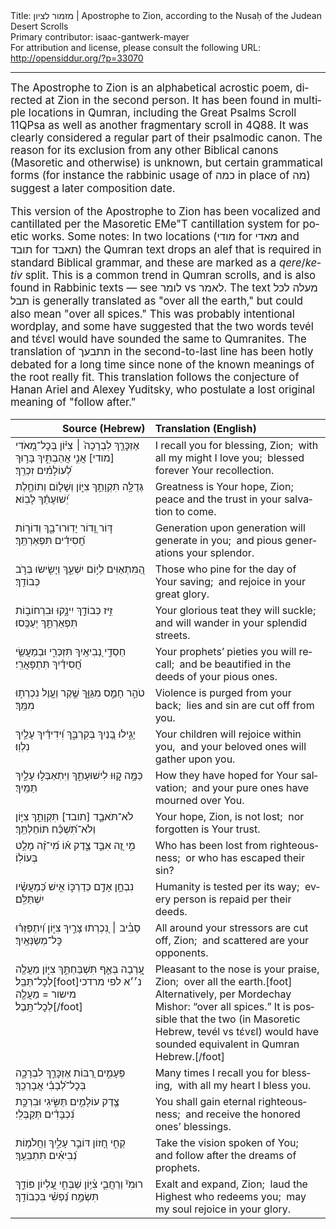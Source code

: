 <html>
<head></head>
<body>
Title: מזמור לציון | Apostrophe to Zion, according to the Nusaḥ of the Judean Desert Scrolls<br />
Primary contributor: isaac-gantwerk-mayer<br />
For attribution and license, please consult the following URL: <a href="http://opensiddur.org/?p=33070">http://opensiddur.org/?p=33070</a>
<p />
<hr />

<div class="english" lang="en" style="font-size: 1.2em;">
The Apostrophe to Zion is an alphabetical acrostic poem, directed at Zion in the second person. It has been found in multiple locations in Qumran, including the Great Psalms Scroll 11QPsa as well as another fragmentary scroll in 4Q88. It was clearly considered a regular part of their psalmodic canon. The reason for its exclusion from any other Biblical canons (Masoretic and otherwise) is unknown, but certain grammatical forms (for instance the rabbinic usage of כמה in place of מה) suggest a later composition date. 

This version of the Apostrophe to Zion has been vocalized and cantillated per the Masoretic EMe"T cantillation system for poetic works. Some notes: In two locations (מודי for מאדי and תובד for תאבד) the Qumran text drops an alef that is required in standard Biblical grammar, and these are marked as a <em>qere</em>/<em>ketiv</em> split. This is a common trend in Qumran scrolls, and is also found in Rabbinic texts — see לומר vs לאמר. The text מעלה לכל תבל is generally translated as "over all the earth," but could also mean "over all spices." This was probably intentional wordplay, and some have suggested that the two words tevél and tɛ́vɛl would have sounded the same to Qumranites. The translation of תתבעך in the second-to-last line has been hotly debated for a long time since none of the known meanings of the root really fit. This translation follows the conjecture of Hanan Ariel and Alexey Yuditsky, who postulate a lost original meaning of "follow after."
</div>

<table style="margin-left: auto;margin-right: auto;" class="draggable">
<thead><tr><th id="x" style="text-align: right;">Source (Hebrew)</th><th style="text-align: left;">Translation (English)</th></tr></thead>
<tbody>
<tr><td style="vertical-align:top;">
<div class="liturgy" lang="he">
<span class="acrostic">אֶ</span>זְכׇּרֵ֤ךְ לִבְרָכָה֙ ׀ צִיּ֗וֹן
<span class="acrostic">בְּ</span>כׇל־מְ֭אֹדִי [מודי] אֲנִ֣י אֲהַבְתִּ֑יךְ
בָּר֣וּךְ לְ֝עוֹלָמִ֗ים זִכְרֵֽךְ׃
</span></div></td>
 
<td style="vertical-align:top;">
<div class="english" lang="en">
I recall you for blessing, Zion;<span class="acrostic">&nbsp;</span>
with all my might I love you;<span class="acrostic">&nbsp;</span>
blessed forever Your recollection.
</div></td></tr>


<tr><td style="vertical-align:top;">
<div class="liturgy" lang="he">
<span class="acrostic">גְּ</span>דֻלָּ֣ה תִּקְוָתֵ֣ךְ צִיּ֑וֹן
וְשָׁל֤וֹם וְתוֹחֶ֣לֶת יְ֝שׁוּעָתֵ֗ךְ לָבֽוֹא׃
</span></div></td>
 
<td style="vertical-align:top;">
<div class="english" lang="en">
Greatness is Your hope, Zion;<span class="acrostic">&nbsp;</span> 
peace and the trust in your salvation to come.
</div></td></tr>


<tr><td style="vertical-align:top;">
<div class="liturgy" lang="he">
<span class="acrostic">דּ֣</span>וֹר וָ֭דוֹר יָדֽוּרוּ־בָ֑ךְ
וְדוֹר֣וֹת חֲ֝סִידִ֗ים תִּפְאַרְתֵּֽךְ׃
</span></div></td>
 
<td style="vertical-align:top;">
<div class="english" lang="en">
Generation upon generation will generate in you;<span class="acrostic">&nbsp;</span> 
and pious generations your splendor.
</div></td></tr>


<tr><td style="vertical-align:top;">
<div class="liturgy" lang="he">
<span class="acrostic">הַ֭</span>מִּתְאַוִּים לְי֣וֹם יִשְׁעֵ֑ךְ
<span class="acrostic">וְ</span>יָשִׂ֖ישׂוּ בְּרֹ֣ב כְּבוֹדֵֽךְ׃
</span></div></td>
 
<td style="vertical-align:top;">
<div class="english" lang="en">
Those who pine for the day of Your saving;<span class="acrostic">&nbsp;</span> 
and rejoice in your great glory.<span class="acrostic">&nbsp;</span>
</div></td></tr>


<tr><td style="vertical-align:top;">
<div class="liturgy" lang="he">
<span class="acrostic">זִ֣</span>יז כְּבוֹדֵ֣ךְ יִינָ֑קוּ
וּבִרְחוֹב֣וֹת תִּפְאַרְתֵּ֣ךְ יְעַכֶּֽסוּ׃
</span></div></td>
 
<td style="vertical-align:top;">
<div class="english" lang="en">
Your glorious teat they will suckle;<span class="acrostic">&nbsp;</span> 
and will wander in your splendid streets.
</div></td></tr>


<tr><td style="vertical-align:top;">
<div class="liturgy" lang="he">
<span class="acrostic">חַ</span>סְדֵ֣י נְ֭בִיאַֽיִךְ תִּזְכְּרִ֑י
וּבְמַעֲשֵׂ֥י חֲ֝סִידַ֗יִךְ תִּתְפָּאֲרִֽי׃
</span></div></td>
 
<td style="vertical-align:top;">
<div class="english" lang="en">
Your prophets’ pieties you will recall;<span class="acrostic">&nbsp;</span> 
and be beautified in the deeds of your pious ones.
</div></td></tr>


<tr><td style="vertical-align:top;">
<div class="liturgy" lang="he">
<span class="acrostic">טֹ</span>הַ֣ר חָמַ֣ס מִגַּוֵּ֑ךְ
שֶׁ֣קֶר וְעָ֖וֶל נִכְרְת֣וּ מִמֵּֽךְ׃
</span></div></td>
 
<td style="vertical-align:top;">
<div class="english" lang="en">
Violence is purged from your back;<span class="acrostic">&nbsp;</span> 
lies and sin are cut off from you.
</div></td></tr>


<tr><td style="vertical-align:top;">
<div class="liturgy" lang="he">
<span class="acrostic">יָ</span>גִ֣ילוּ בָּ֭נַיִךְ בְּקִרְבֵּ֑ךְ
וִ֝ידִידַ֗יִךְ עָלַ֥יִךְ נִלְוֽוּ׃
</span></div></td>
 
<td style="vertical-align:top;">
<div class="english" lang="en">
Your children will rejoice within you,<span class="acrostic">&nbsp;</span> 
and your beloved ones will gather upon you.
</div></td></tr>


<tr><td style="vertical-align:top;">
<div class="liturgy" lang="he">
<span class="acrostic">כַּ</span>מָּ֣ה קַ֭וּוּ לִישׁוּעָתֵ֑ךְ
וַיִּתְאַבְּל֣וּ עָלַ֣יִךְ תַּמַּֽיִךְ׃
</span></div></td>
 
<td style="vertical-align:top;">
<div class="english" lang="en">
How they have hoped for Your salvation;<span class="acrostic">&nbsp;</span> 
and your pure ones have mourned over You.
</div></td></tr>


<tr><td style="vertical-align:top;">
<div class="liturgy" lang="he">
<span class="acrostic">לֹ</span>א־תֹּאבַ֣ד [תובד] תִּקְוָתֵ֣ךְ צִיּ֑וֹן
וְלֹא־תִּ֝שְׁכַּ֗ח תּוֹחַלְתֵּֽךְ׃
</span></div></td>
 
<td style="vertical-align:top;">
<div class="english" lang="en">
Your hope, Zion, is not lost;<span class="acrostic">&nbsp;</span> 
nor forgotten is Your trust.
</div></td></tr>


<tr><td style="vertical-align:top;">
<div class="liturgy" lang="he">
<span class="acrostic">מִ֣</span>י זֶ֭ה אִבֵּ֣ד צֶ֑דֶק
א֗וֹ מִ֝י־זֶ֗ה מָלַ֥ט בְּעוֹלֽוֹ׃
</span></div></td>
 
<td style="vertical-align:top;">
<div class="english" lang="en">
Who has been lost from righteousness;<span class="acrostic">&nbsp;</span> 
or who has escaped their sin?
</div></td></tr>


<tr><td style="vertical-align:top;">
<div class="liturgy" lang="he">
<span class="acrostic">נִ</span>בְחָ֣ן אָדַ֣ם כְּדַרְכּ֑וֹ
אִ֣ישׁ כְּ֝מַעֲשָׂ֗יו יִשְׁתַּלֵּֽם׃
</span></div></td>
 
<td style="vertical-align:top;">
<div class="english" lang="en">
Humanity is tested per its way;<span class="acrostic">&nbsp;</span> 
every person is repaid per their deeds.
</div></td></tr>


<tr><td style="vertical-align:top;">
<div class="liturgy" lang="he">
<span class="acrostic">סָ</span>בִ֓יב ׀ נִ֭כְרְתוּ צָרַ֣יִךְ צִיּ֑וֹן
וְ֝יִתְפַּזְּר֗וּ כׇּל־מְשַׂנְּאַֽיִךְ׃
</span></div></td>
 
<td style="vertical-align:top;">
<div class="english" lang="en">
All around your stressors are cut off, Zion;<span class="acrostic">&nbsp;</span> 
and scattered are your opponents.
</div></td></tr>


<tr><td style="vertical-align:top;">
<div class="liturgy" lang="he">
<span class="acrostic">עָֽ֭</span>רְבָה בְּאַ֣ף תִּשְׁבַּחְתֵּ֣ךְ צִיּ֑וֹן
מַעֲלֶ֖ה לְכׇל־תֵּבֵֽל׃[foot]נ׳׳א לפי מרדכי מישור =  מַעֲלֶ֖ה לְכׇל־תָּֽבֶל׃[/foot]
</span></div></td>
 
<td style="vertical-align:top;">
<div class="english" lang="en">
Pleasant to the nose is your praise, Zion;<span class="acrostic">&nbsp;</span> 
over all the earth.[foot] Alternatively, per Mordechay Mishor: “over all spices.” It is possible that the two (in Masoretic Hebrew, tevél vs tɛ́vɛl) would have sounded equivalent in Qumran Hebrew.[/foot]
</div></td></tr>


<tr><td style="vertical-align:top;">
<div class="liturgy" lang="he">
<span class="acrostic">פְּ</span>עָמִ֣ים רַ֭בּוֹת אֶזְכׇּרֵ֣ךְ לִבְרָכָ֑ה
בְּכׇל־לְ֝בָבִ֗י אֲבָרְכֵֽךְ׃
</span></div></td>
 
<td style="vertical-align:top;">
<div class="english" lang="en">
Many times I recall you for blessing,<span class="acrostic">&nbsp;</span> 
with all my heart I bless you.
</div></td></tr>


<tr><td style="vertical-align:top;">
<div class="liturgy" lang="he">
<span class="acrostic">צֶ֣</span>דֶק עוֹלָמִ֣ים תַּשִּׂ֑יגִי
וּבִרְכַּ֣ת נִ֝כְבָּדִ֗ים תְּקַבְּלִֽי׃
</span></div></td>
 
<td style="vertical-align:top;">
<div class="english" lang="en">
You shall gain eternal righteousness;<span class="acrostic">&nbsp;</span> 
and receive the honored ones’ blessings.
</div></td></tr>


<tr><td style="vertical-align:top;">
<div class="liturgy" lang="he">
<span class="acrostic">קְ</span>חִ֣י חָ֭זוֹן דּוֹבֵ֣ר עָלַ֑יִךְ
וַחֲלֹמ֥וֹת נְ֝בִיאִ֗ים תִּתְבַּעֵֽךְ׃
</span></div></td>
 
<td style="vertical-align:top;">
<div class="english" lang="en">
Take the vision spoken of You;<span class="acrostic">&nbsp;</span> 
and follow after the dreams of prophets.
</div></td></tr>


<tr><td style="vertical-align:top;">
<div class="liturgy" lang="he">
<span class="acrostic">ר</span>וּמִי֘ וְרַחֲבִ֢י צִ֫יּ֥וֹן
<span class="acrostic">שַׁ</span>בְּחִ֣י עֶ֭לְיוֹן פּוֹדֵ֑ךְ
<span class="acrostic">תִּ</span>שְׂמַ֣ח נַ֝פְשִׁ֗י בִּכְבוֹדֵֽךְ׃
</span></div></td>
 
<td style="vertical-align:top;">
<div class="english" lang="en">
Exalt and expand, Zion;<span class="acrostic">&nbsp;</span> 
laud the Highest who redeems you;<span class="acrostic">&nbsp;</span> 
may my soul rejoice in your glory.<span class="acrostic">&nbsp;</span>
</div></td></tr>
</tbody></table>

&nbsp;
</body>
</html>